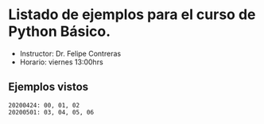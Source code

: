 # Listado de ejemplos para el curso de Python Básico.
* Instructor: Dr. Felipe Contreras
* Horario: viernes 13:00hrs

## Ejemplos vistos
    20200424: 00, 01, 02
    20200501: 03, 04, 05, 06
    
